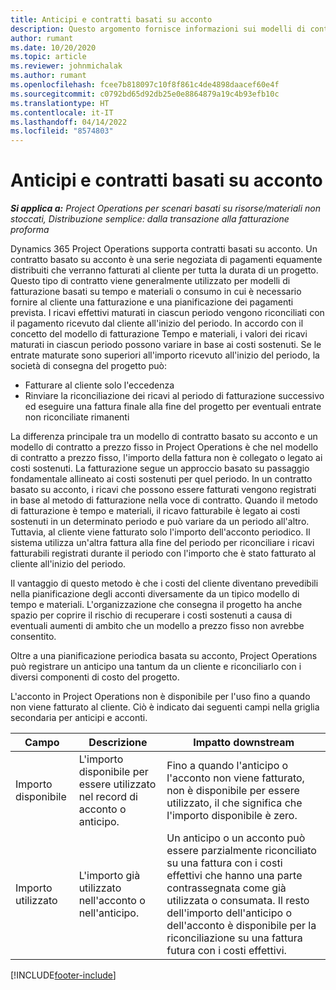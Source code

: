 ```yaml
---
title: Anticipi e contratti basati su acconto
description: Questo argomento fornisce informazioni sui modelli di contratto basato su acconto o sugli anticipi in Project Operations.
author: rumant
ms.date: 10/20/2020
ms.topic: article
ms.reviewer: johnmichalak
ms.author: rumant
ms.openlocfilehash: fcee7b818097c10f8f861c4de4898daacef60e4f
ms.sourcegitcommit: c0792bd65d92db25e0e8864879a19c4b93efb10c
ms.translationtype: HT
ms.contentlocale: it-IT
ms.lasthandoff: 04/14/2022
ms.locfileid: "8574803"
---
```

# <a name="advances-and-retainer-based-contracts"></a>Anticipi e contratti basati su acconto


_**Si applica a:** Project Operations per scenari basati su risorse/materiali non stoccati, Distribuzione semplice: dalla transazione alla fatturazione proforma_

Dynamics 365 Project Operations supporta contratti basati su acconto. Un contratto basato su acconto è una serie negoziata di pagamenti equamente distribuiti che verranno fatturati al cliente per tutta la durata di un progetto. Questo tipo di contratto viene generalmente utilizzato per modelli di fatturazione basati su tempo e materiali o consumo in cui è necessario fornire al cliente una fatturazione e una pianificazione dei pagamenti prevista. I ricavi effettivi maturati in ciascun periodo vengono riconciliati con il pagamento ricevuto dal cliente all'inizio del periodo. In accordo con il concetto del modello di fatturazione Tempo e materiali, i valori dei ricavi maturati in ciascun periodo possono variare in base ai costi sostenuti. Se le entrate maturate sono superiori all'importo ricevuto all'inizio del periodo, la società di consegna del progetto può:

- Fatturare al cliente solo l'eccedenza 
- Rinviare la riconciliazione dei ricavi al periodo di fatturazione successivo ed eseguire una fattura finale alla fine del progetto per eventuali entrate non riconciliate rimanenti

La differenza principale tra un modello di contratto basato su acconto e un modello di contratto a prezzo fisso in Project Operations è che nel modello di contratto a prezzo fisso, l'importo della fattura non è collegato o legato ai costi sostenuti. La fatturazione segue un approccio basato su passaggio fondamentale allineato ai costi sostenuti per quel periodo. In un contratto basato su acconto, i ricavi che possono essere fatturati vengono registrati in base al metodo di fatturazione nella voce di contratto. Quando il metodo di fatturazione è tempo e materiali, il ricavo fatturabile è legato ai costi sostenuti in un determinato periodo e può variare da un periodo all'altro. Tuttavia, al cliente viene fatturato solo l'importo dell'acconto periodico. Il sistema utilizza un'altra fattura alla fine del periodo per riconciliare i ricavi fatturabili registrati durante il periodo con l'importo che è stato fatturato al cliente all'inizio del periodo.

Il vantaggio di questo metodo è che i costi del cliente diventano prevedibili nella pianificazione degli acconti diversamente da un tipico modello di tempo e materiali. L'organizzazione che consegna il progetto ha anche spazio per coprire il rischio di recuperare i costi sostenuti a causa di eventuali aumenti di ambito che un modello a prezzo fisso non avrebbe consentito.

Oltre a una pianificazione periodica basata su acconto, Project Operations può registrare un anticipo una tantum da un cliente e riconciliarlo con i diversi componenti di costo del progetto.

L'acconto in Project Operations non è disponibile per l'uso fino a quando non viene fatturato al cliente. Ciò è indicato dai seguenti campi nella griglia secondaria per anticipi e acconti.

| Campo | Descrizione | Impatto downstream |
| --- | --- | --- |
| Importo disponibile | L'importo disponibile per essere utilizzato nel record di acconto o anticipo. | Fino a quando l'anticipo o l'acconto non viene fatturato, non è disponibile per essere utilizzato, il che significa che l'importo disponibile è zero. |
| Importo utilizzato | L'importo già utilizzato nell'acconto o nell'anticipo. | Un anticipo o un acconto può essere parzialmente riconciliato su una fattura con i costi effettivi che hanno una parte contrassegnata come già utilizzata o consumata. Il resto dell'importo dell'anticipo o dell'acconto è disponibile per la riconciliazione su una fattura futura con i costi effettivi. |


[!INCLUDE[footer-include](../../includes/footer-banner.md)]